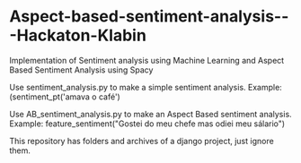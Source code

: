 # Aspect-based-sentiment-analysis---Hackaton-Klabin
Implementation of Sentiment analysis using Machine Learning and Aspect Based Sentiment Analysis using Spacy 

Use sentiment_analysis.py to make a simple sentiment analysis.
Example: (sentiment_pt('amava o café')

Use AB_sentiment_analysis.py to make an Aspect Based sentiment analysis.
Example: feature_sentiment("Gostei do meu chefe mas odiei meu sálario")

This repository has folders and archives of a django project, just ignore them.
